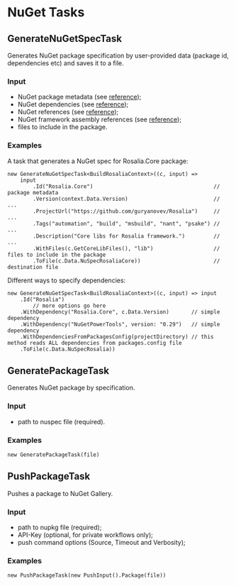 ﻿# NuGet Tasks #

<h2 class='task'>GenerateNuGetSpecTask</h2>

Generates NuGet package specification by user-provided data (package id, dependencies etc) and saves it to a file.

<h3 class="input">Input</h3>

* NuGet package metadata (see [reference][nugetReferenceMetadata]);
* NuGet dependencies (see [reference][nugetReferenceDependencies]);
* NuGet references (see [reference][nugetReferenceAssemblyReferences]);
* NuGet framework assembly references (see [reference][nugetReferenceFrameworkAssemblyReferences]);
* files to include in the package.

### Examples ###

A task that generates a NuGet spec for Rosalia.Core package:

    new GenerateNuGetSpecTask<BuildRosaliaContext>((c, input) =>
        input
            .Id("Rosalia.Core")                                      // package metadata 
            .Version(context.Data.Version)                           // ...
            .ProjectUrl("https://github.com/guryanovev/Rosalia")     // ...
            .Tags("automation", "build", "msbuild", "nant", "psake") // ...
            .Description("Core libs for Rosalia framework.")         // ...
            .WithFiles(c.GetCoreLibFiles(), "lib")                   // files to include in the package
            .ToFile(c.Data.NuSpecRosaliaCore))                       // destination file

Different ways to specify dependencies:

    new GenerateNuGetSpecTask<BuildRosaliaContext>((c, input) => input
        .Id("Rosalia")
            // more options go here
        .WithDependency("Rosalia.Core", c.Data.Version)       // simple dependency
        .WithDependency("NuGetPowerTools", version: "0.29")   // simple dependency
        .WithDependenciesFromPackagesConfig(projectDirectory) // this method reads ALL dependencies from packages.config file
        .ToFile(c.Data.NuSpecRosalia))

<h2 class='task'>GeneratePackageTask</h2>

Generates NuGet package by specification.

<h3 class="input">Input</h3>

* path to nuspec file (required).

### Examples ###

<pre><code class="cs">new GeneratePackageTask<BuildRosaliaContext>(file)</code></pre>

<h2 class='task'>PushPackageTask</h2>

Pushes a package to NuGet Gallery.

<h3 class="input">Input</h3>

* path to nupkg file (required);
* API-Key (optional, for private workflows only);
* push command options (Source, Timeout and Verbosity);

### Examples ###

<pre><code class="cs">new PushPackageTask<Context>(new PushInput().Package(file))</code></pre>
    
[nugetReferenceMetadata]: http://docs.nuget.org/docs/reference/nuspec-reference#Metadata_Section
[nugetReferenceDependencies]: http://docs.nuget.org/docs/reference/nuspec-reference#Specifying_Dependencies
[nugetReferenceAssemblyReferences]: http://docs.nuget.org/docs/reference/nuspec-reference#Specifying_Explicit_Assembly_References
[nugetReferenceFrameworkAssemblyReferences]: http://docs.nuget.org/docs/reference/nuspec-reference#Specifying_Framework_Assembly_References_(GAC)